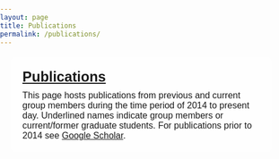 ```yaml
---
layout: page
title: Publications
permalink: /publications/
---
```


<style>
  @import url('https://fonts.googleapis.com/css2?family=Roboto:wght@700&display=swap'); /* Example of importing a Google Font */

  body {
    background: url('/assets/images/cloud.jpg') no-repeat center center fixed;
    background-size: cover;
    margin: 0;
    padding: 0;
    font-family: 'Arial', sans-serif; /* Default font for the page */
  }
  .navbar {
    margin-bottom: 0;
    border-bottom: none;
  }
  .page-content {
    padding-top: 0; /* Remove any top padding */
  }
  .page-content h1 {
    display: none; /* Hide the large title */
  }
  .container {
    background-color: rgba(255, 255, 255, 0.8);
    padding: 20px;
    border-radius: 8px;
    margin: 20px;
  }
  .custom-title {
    font-size: 25px;
    font-weight: bold;
    text-decoration: underline;
  }
  .custom-description {
    margin-top: 10px;
    font-size: 16px;
  }
</style>

<div class="page-content">
  <div class="container">
    <div class="custom-title">Publications</div>
    <div class="custom-description">
      This page hosts publications from previous and current group members during the time period of 2014 to present day. Underlined names indicate group members or current/former graduate students. For publications prior to 2014 see <a href="https://scholar.google.com/citations?user=1L6X1YgAAAAJ&hl=en" target="_blank">Google Scholar</a>.
    </div>
  </div>
</div>
